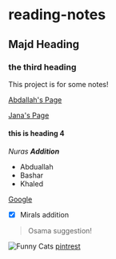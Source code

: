 # reading-notes

## Majd Heading

### the third heading
This project is for some notes!

[Abdallah's Page](https://bashar-alasmar.github.io/reading-notes/abdallah)

[Jana's Page](https://bashar-alasmar.github.io/reading-notes/jana)

#### this is heading 4 
_Nuras **Addition**_

* Abduallah
* Bashar
* Khaled 

[Google](https://www.google.com/)



- [x] Mirals addition

> Osama suggestion!


![Funny Cats](https://i.pinimg.com/originals/25/40/de/2540de1db897bbbc4972d348447f0bb8.jpg)
[pintrest](http://www.pintrest.com/)


